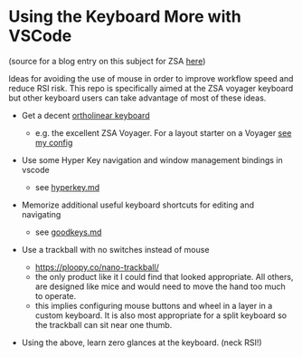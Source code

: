 # Using the Keyboard More with VSCode

(source for a blog entry on this subject for ZSA [here](zsa-blog.md))

Ideas for avoiding the use of mouse in order to improve workflow speed and
reduce RSI risk. This repo is specifically aimed at the ZSA voyager keyboard
but other keyboard users can take advantage of most of these ideas.


- Get a decent
  [ortholinear keyboard](https://www.daskeyboard.com/blog/what-is-an-ortholinear-keyboard/)

  - e.g. the excellent ZSA Voyager. For a layout starter on a Voyager
    [see my config](https://configure.zsa.io/voyager/layouts/pDAzE/latest)

- Use some Hyper Key navigation and window management bindings in vscode
  - see [hyperkey.md](hyperkey.md)

- Memorize additional useful keyboard shortcuts for editing and navigating

  - see [goodkeys.md](goodkeys.md)

- Use a trackball with no switches instead of mouse

  - https://ploopy.co/nano-trackball/
  - the only product like it I could find that looked appropriate. All others,
    are designed like mice and would need to move the hand too much to operate.
  - this implies configuring mouse buttons and wheel in a layer in a custom
    keyboard. It is also most appropriate for a split keyboard so the trackball
    can sit near one thumb.

- Using the above, learn zero glances at the keyboard. (neck RSI!)
